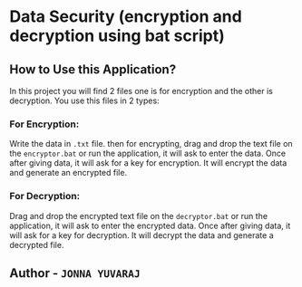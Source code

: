 # Data Security (encryption and decryption using bat script)

## How to Use this Application?
  In this project you will find 2 files one is for encryption and the other is decryption. You use this files in 2 types:

### For Encryption: 
   Write the data in `.txt` file. then for encrypting, drag and drop the text file on the `encryptor.bat` or run the application, it will ask to enter the data. Once after giving data, it will ask for a key for encryption. It will encrypt the data and generate an encrypted file.

### For Decryption: 
   Drag and drop the encrypted text file on the `decryptor.bat` or run the application, it will ask to enter the encrypted data. Once after giving data, it will ask for a key for decryption. It will decrypt the data and generate a decrypted file.

## Author - `JONNA YUVARAJ`
